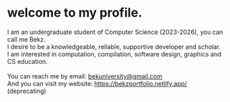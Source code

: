 # welcome to my profile.
I am an undergraduate student of Computer Science (2023-2026), you can call me Bekz. <br>
I desire to be a knowledgeable, reliable, supportive developer and scholar. <br>
I am interested in computation, compilation, software design, graphics and CS education.<br>
<br>
You can reach me by email: bekuniversity@gmail.com <br>
And you can visit my website: https://bekzportfolio.netlify.app/ (deprecating)
<!--
**bek000han/bek000han** is a ✨ _special_ ✨ repository because its `README.md` (this file) appears on your GitHub profile.

Here are some ideas to get you started:

- 🔭 I’m currently working on ...
- 🌱 I’m currently learning ...
- 👯 I’m looking to collaborate on ...
- 🤔 I’m looking for help with ...
- 💬 Ask me about ...
- 📫 How to reach me: ...
- 😄 Pronouns: ...
- ⚡ Fun fact: ...
-->
